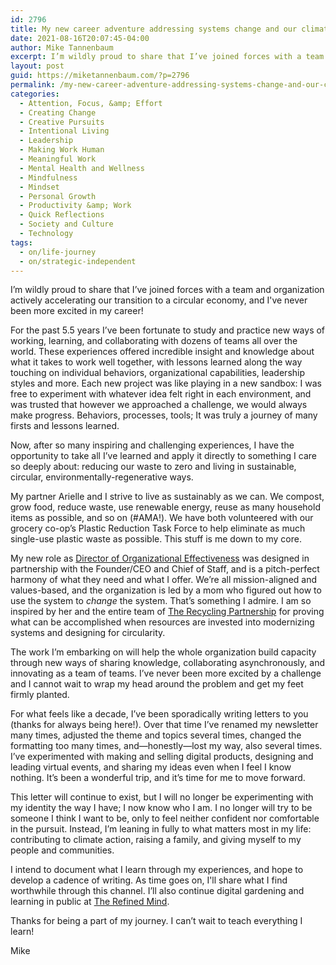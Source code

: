 ```yaml
---
id: 2796
title: My new career adventure addressing systems change and our climate crisis
date: 2021-08-16T20:07:45-04:00
author: Mike Tannenbaum
excerpt: I’m wildly proud to share that I’ve joined forces with a team and organization actively accelerating our transition to a circular economy, and I've never been more excited in my career!
layout: post
guid: https://miketannenbaum.com/?p=2796
permalink: /my-new-career-adventure-addressing-systems-change-and-our-climate-crisis
categories:
  - Attention, Focus, &amp; Effort
  - Creating Change
  - Creative Pursuits
  - Intentional Living
  - Leadership
  - Making Work Human
  - Meaningful Work
  - Mental Health and Wellness
  - Mindfulness
  - Mindset
  - Personal Growth
  - Productivity &amp; Work
  - Quick Reflections
  - Society and Culture
  - Technology
tags:
  - on/life-journey
  - on/strategic-independent
---
```

<!-- wp:paragraph -->
<p>I’m wildly proud to share that I’ve joined forces with a team and organization actively accelerating our transition to a circular economy, and I've never been more excited in my career!</p>
<!-- /wp:paragraph -->

<!-- wp:paragraph -->
<p>For the past 5.5 years I’ve been fortunate to study and practice new ways of working, learning, and collaborating with dozens of teams all over the world. These experiences offered incredible insight and knowledge about what it takes to work well together, with lessons learned along the way touching on individual behaviors, organizational capabilities, leadership styles and more. Each new project was like playing in a new sandbox: I was free to experiment with whatever idea felt right in each environment, and was trusted that however we approached a challenge, we would always make progress. Behaviors, processes, tools; It was truly a journey of many firsts and lessons learned.</p>
<!-- /wp:paragraph -->

<!-- wp:paragraph -->
<p>Now, after so many inspiring and challenging experiences, I have the opportunity to take all I’ve learned and apply it directly to something I care so deeply about: reducing our waste to zero and living in sustainable, circular, environmentally-regenerative ways.</p>
<!-- /wp:paragraph -->

<!-- wp:paragraph -->
<p>My partner Arielle and I strive to live as sustainably as we can. We compost, grow food, reduce waste, use renewable energy, reuse as many household items as possible, and so on (#AMA!). We have both volunteered with our grocery co-op’s Plastic Reduction Task Force to help eliminate as much single-use plastic waste as possible. This stuff is me down to my core.</p>
<!-- /wp:paragraph -->

<!-- wp:paragraph -->
<p>My new role as&nbsp;<a href="https://linkedin.com/in/tannenbaum" target="_blank" rel="noreferrer noopener">Director of Organizational Effectiveness</a>&nbsp;was designed in partnership with the Founder/CEO and Chief of Staff, and is a pitch-perfect harmony of what they need and what I offer. We’re all mission-aligned and values-based, and the organization is led by a mom who figured out how to use the system to&nbsp;<em>change</em>&nbsp;the system. That’s something I admire. I am so inspired by her and the entire team of&nbsp;<a href="https://recyclingpartnership.org/" target="_blank" rel="noreferrer noopener">The Recycling Partnership</a>&nbsp;for proving what can be accomplished when resources are invested into modernizing systems and designing for circularity.</p>
<!-- /wp:paragraph -->

<!-- wp:paragraph -->
<p>The work I’m embarking on will help the whole organization build capacity through new ways of sharing knowledge, collaborating asynchronously, and innovating as a team of teams. I’ve never been more excited by a challenge and I cannot wait to wrap my head around the problem and get my feet firmly planted.</p>
<!-- /wp:paragraph -->

<!-- wp:paragraph -->
<p>For what feels like a decade, I’ve been sporadically writing letters to you (thanks for always being here!). Over that time I’ve renamed my newsletter many times, adjusted the theme and topics several times, changed the formatting too many times, and—honestly—lost my way, also several times. I’ve experimented with making and selling digital products, designing and leading virtual events, and sharing my ideas even when I feel I know nothing. It’s been a wonderful trip, and it’s time for me to move forward.</p>
<!-- /wp:paragraph -->

<!-- wp:paragraph -->
<p>This letter will continue to exist, but I will no longer be experimenting with my identity the way I have; I now know who I am. I no longer will try to be someone I think I want to be, only to feel neither confident nor comfortable in the pursuit. Instead, I’m leaning in fully to what matters most in my life: contributing to climate action, raising a family, and giving myself to my people and communities.</p>
<!-- /wp:paragraph -->

<!-- wp:paragraph -->
<p>I intend to document what I learn through my experiences, and hope to develop a cadence of writing. As time goes on, I'll share what I find worthwhile through this channel. I’ll also continue digital gardening and learning in public at&nbsp;<a href="https://refinedmind.co/" target="_blank" rel="noreferrer noopener">The Refined Mind</a>.</p>
<!-- /wp:paragraph -->

<!-- wp:paragraph -->
<p>Thanks for being a part of my journey. I can’t wait to teach everything I learn!</p>
<!-- /wp:paragraph -->

<!-- wp:paragraph -->
<p>Mike</p>
<!-- /wp:paragraph -->